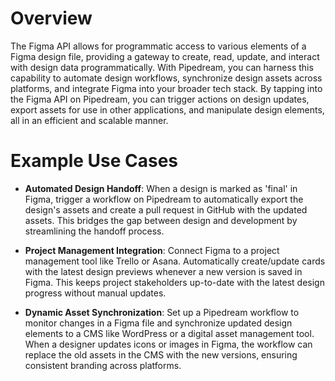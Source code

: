 # Overview

The Figma API allows for programmatic access to various elements of a Figma design file, providing a gateway to create, read, update, and interact with design data programmatically. With Pipedream, you can harness this capability to automate design workflows, synchronize design assets across platforms, and integrate Figma into your broader tech stack. By tapping into the Figma API on Pipedream, you can trigger actions on design updates, export assets for use in other applications, and manipulate design elements, all in an efficient and scalable manner.

# Example Use Cases

- **Automated Design Handoff**: When a design is marked as 'final' in Figma, trigger a workflow on Pipedream to automatically export the design's assets and create a pull request in GitHub with the updated assets. This bridges the gap between design and development by streamlining the handoff process.

- **Project Management Integration**: Connect Figma to a project management tool like Trello or Asana. Automatically create/update cards with the latest design previews whenever a new version is saved in Figma. This keeps project stakeholders up-to-date with the latest design progress without manual updates.

- **Dynamic Asset Synchronization**: Set up a Pipedream workflow to monitor changes in a Figma file and synchronize updated design elements to a CMS like WordPress or a digital asset management tool. When a designer updates icons or images in Figma, the workflow can replace the old assets in the CMS with the new versions, ensuring consistent branding across platforms.
